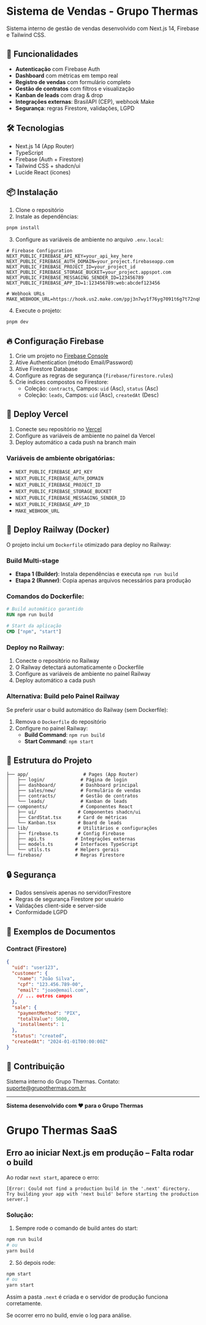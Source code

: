 # Sistema de Vendas - Grupo Thermas

Sistema interno de gestão de vendas desenvolvido com Next.js 14, Firebase e Tailwind CSS.

## 🚀 Funcionalidades

- **Autenticação** com Firebase Auth
- **Dashboard** com métricas em tempo real
- **Registro de vendas** com formulário completo
- **Gestão de contratos** com filtros e visualização
- **Kanban de leads** com drag & drop
- **Integrações externas**: BrasilAPI (CEP), webhook Make
- **Segurança**: regras Firestore, validações, LGPD

## 🛠️ Tecnologias

- Next.js 14 (App Router)
- TypeScript
- Firebase (Auth + Firestore)
- Tailwind CSS + shadcn/ui
- Lucide React (ícones)

## 📦 Instalação

1. Clone o repositório
2. Instale as dependências:
```bash
pnpm install
```

3. Configure as variáveis de ambiente no arquivo `.env.local`:
```env
# Firebase Configuration
NEXT_PUBLIC_FIREBASE_API_KEY=your_api_key_here
NEXT_PUBLIC_FIREBASE_AUTH_DOMAIN=your_project.firebaseapp.com
NEXT_PUBLIC_FIREBASE_PROJECT_ID=your_project_id
NEXT_PUBLIC_FIREBASE_STORAGE_BUCKET=your_project.appspot.com
NEXT_PUBLIC_FIREBASE_MESSAGING_SENDER_ID=123456789
NEXT_PUBLIC_FIREBASE_APP_ID=1:123456789:web:abcdef123456

# Webhook URLs  
MAKE_WEBHOOK_URL=https://hook.us2.make.com/ppj3n7wy1f76yg7091t6g7t72nq8c9w4
```

4. Execute o projeto:
```bash
pnpm dev
```

## 🔥 Configuração Firebase

1. Crie um projeto no [Firebase Console](https://console.firebase.google.com)
2. Ative Authentication (método Email/Password)
3. Ative Firestore Database
4. Configure as regras de segurança (`firebase/firestore.rules`)
5. Crie índices compostos no Firestore:
   - Coleção: `contracts`, Campos: `uid` (Asc), `status` (Asc)
   - Coleção: `leads`, Campos: `uid` (Asc), `createdAt` (Desc)

## 🚀 Deploy Vercel

1. Conecte seu repositório no [Vercel](https://vercel.com)
2. Configure as variáveis de ambiente no painel da Vercel
3. Deploy automático a cada push na branch main

### Variáveis de ambiente obrigatórias:
- `NEXT_PUBLIC_FIREBASE_API_KEY`
- `NEXT_PUBLIC_FIREBASE_AUTH_DOMAIN`
- `NEXT_PUBLIC_FIREBASE_PROJECT_ID`
- `NEXT_PUBLIC_FIREBASE_STORAGE_BUCKET`
- `NEXT_PUBLIC_FIREBASE_MESSAGING_SENDER_ID`
- `NEXT_PUBLIC_FIREBASE_APP_ID`
- `MAKE_WEBHOOK_URL`

## 🐳 Deploy Railway (Docker)

O projeto inclui um `Dockerfile` otimizado para deploy no Railway:

### Build Multi-stage
- **Etapa 1 (Builder)**: Instala dependências e executa `npm run build`
- **Etapa 2 (Runner)**: Copia apenas arquivos necessários para produção

### Comandos do Dockerfile:
```dockerfile
# Build automático garantido
RUN npm run build

# Start da aplicação
CMD ["npm", "start"]
```

### Deploy no Railway:
1. Conecte o repositório no Railway
2. O Railway detectará automaticamente o Dockerfile
3. Configure as variáveis de ambiente no painel Railway
4. Deploy automático a cada push

### Alternativa: Build pelo Painel Railway
Se preferir usar o build automático do Railway (sem Dockerfile):
1. Remova o `Dockerfile` do repositório
2. Configure no painel Railway:
   - **Build Command**: `npm run build`
   - **Start Command**: `npm start`

## 📁 Estrutura do Projeto

```
├── app/                    # Pages (App Router)
│   ├── login/             # Página de login
│   ├── dashboard/         # Dashboard principal
│   ├── sales/new/         # Formulário de vendas
│   ├── contracts/         # Gestão de contratos
│   └── leads/             # Kanban de leads
├── components/            # Componentes React
│   ├── ui/               # Componentes shadcn/ui
│   ├── CardStat.tsx      # Card de métricas
│   └── Kanban.tsx        # Board de leads
├── lib/                  # Utilitários e configurações
│   ├── firebase.ts       # Config Firebase
│   ├── api.ts           # Integrações externas
│   ├── models.ts        # Interfaces TypeScript
│   └── utils.ts         # Helpers gerais
└── firebase/            # Regras Firestore
```

## 🔒 Segurança

- Dados sensíveis apenas no servidor/Firestore
- Regras de segurança Firestore por usuário
- Validações client-side e server-side
- Conformidade LGPD

## 📝 Exemplos de Documentos

### Contract (Firestore)
```json
{
  "uid": "user123",
  "customer": {
    "name": "João Silva",
    "cpf": "123.456.789-00",
    "email": "joao@email.com",
    // ... outros campos
  },
  "sale": {
    "paymentMethod": "PIX",
    "totalValue": 5000,
    "installments": 1
  },
  "status": "created",
  "createdAt": "2024-01-01T00:00:00Z"
}
```

## 🤝 Contribuição

Sistema interno do Grupo Thermas. Contato: suporte@grupothermas.com.br

---

**Sistema desenvolvido com ❤️ para o Grupo Thermas**

# Grupo Thermas SaaS 

## Erro ao iniciar Next.js em produção – Falta rodar o build

Ao rodar `next start`, aparece o erro:

```
[Error: Could not find a production build in the '.next' directory. Try building your app with 'next build' before starting the production server.]
```

### Solução:

1. Sempre rode o comando de build antes do start:

```bash
npm run build
# ou
yarn build
```

2. Só depois rode:

```bash
npm start
# ou
yarn start
```

Assim a pasta `.next` é criada e o servidor de produção funciona corretamente.

Se ocorrer erro no build, envie o log para análise. 